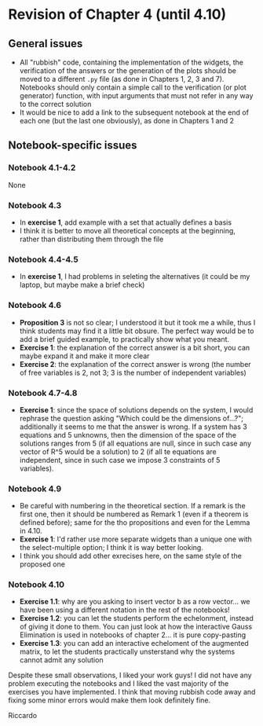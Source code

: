 # Revision of Chapter 4 (until 4.10)

## General issues

- All "rubbish" code, containing the implementation of the widgets, 
the verification of the answers or the generation of the plots should
be moved to a different `.py` file (as done in Chapters 1, 2, 3 and 7). 
Notebooks should only contain a simple call to the verification (or plot 
generator) function, with input arguments that must not refer in any way to the
correct solution
- It would be nice to add a link to the subsequent notebook at the end of each
one (but the last one obviously), as done in Chapters 1 and 2

## Notebook-specific issues

### Notebook 4.1-4.2
None

### Notebook 4.3
- In **exercise 1**, add example with a set that actually defines a basis
- I think it is better to move all theoretical concepts at the beginning,
rather than distributing them through the file

### Notebook 4.4-4.5
- In **exercise 1**, I had problems in seleting the alternatives (it could be my
laptop, but maybe make a brief check)

### Notebook 4.6
- **Proposition 3** is not so clear; I understood it but it took me a while, 
thus I think students may find it a little bit obsure. The perfect way
would be to add a brief guided example, to practically show what you meant.
- **Exercise 1**: the explanation of the correct answer is a bit short, you can 
maybe expand it and make it more clear
- **Exercise 2**: the explanation of the correct answer is wrong (the number of free
variables is 2, not 3; 3 is the number of independent variables)

### Notebook 4.7-4.8
- **Exercise 1**: since the space of solutions depends on the system, I would
rephrase the question asking "Which could be the dimensions of...?"; additionally
it seems to me that the answer is wrong. If a system has 3 equations and 5 unknowns,
then the dimension of the space of the solutions ranges from 5 (if all equations
are null, since in such case any vector of R^5 would be a solution) to 2 (if
all te equations are independent, since in such case we impose 3 constraints of 
5 variables).

### Notebook 4.9
- Be careful with numbering in the theoretical section. If a remark is the first
one, then it should be numbered as Remark 1 (even if a theorem is defined before); 
same for the tho propositions and even for the Lemma in 4.10.
- **Exercise 1**: I'd rather use more separate widgets than a unique one with
the select-multiple option; I think it is way better looking.
- I think you should add other exrecises here, on the same style of the proposed one

### Notebook 4.10
- **Exercise 1.1**: why are you asking to insert vector b as a row vector... we 
have been using a different notation in the rest of the notebooks!
- **Exercise 1.2**: you can let the students perform the echelonment, instead of 
giving it done to them. You can just look at how the interactive Gauss Elimination
is used in notebooks of chapter 2... it is pure copy-pasting
- **Exercise 1.3**: you can add an interactive echeloment of the augmented matrix,
to let the students practically unsterstand why the systems cannot admit any 
solution


Despite these small observations, I liked your work guys! I did not have any problem 
executing the notebooks and I liked the vast majority of the exercises you have
implemented. I think that moving rubbish code away and fixing some minor errors
would make them look definitely fine.

Riccardo